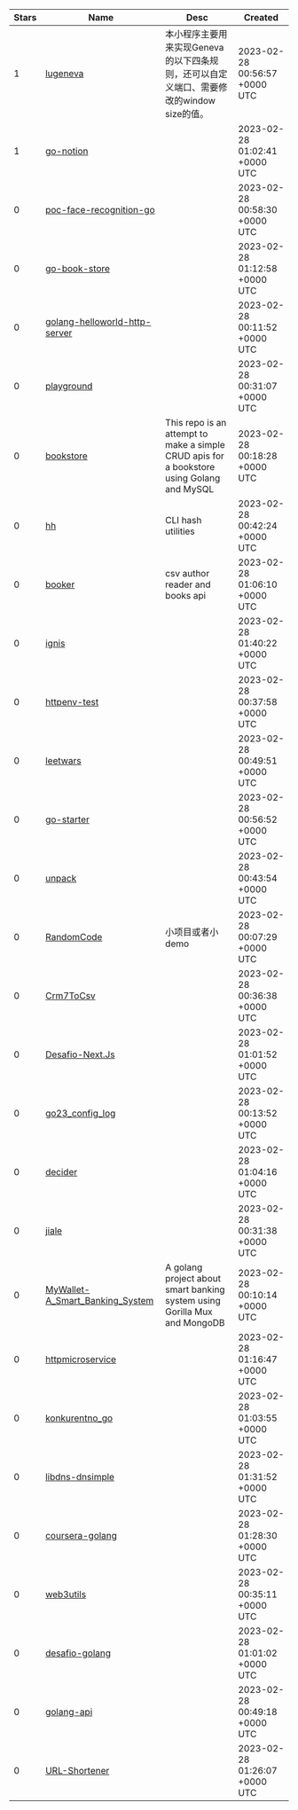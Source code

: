 | Stars | Name | Desc | Created | 
| ----- | ------- | ------------- | ------------- |
| 1 | [lugeneva](https://github.com/ludashi2020/lugeneva) | 本小程序主要用来实现Geneva的以下四条规则，还可以自定义端口、需要修改的window size的值。 | 2023-02-28 00:56:57 +0000 UTC |
| 1 | [go-notion](https://github.com/kissy24/go-notion) |  | 2023-02-28 01:02:41 +0000 UTC |
| 0 | [poc-face-recognition-go](https://github.com/gustavomello-21/poc-face-recognition-go) |  | 2023-02-28 00:58:30 +0000 UTC |
| 0 | [go-book-store](https://github.com/mhdginola/go-book-store) |  | 2023-02-28 01:12:58 +0000 UTC |
| 0 | [golang-helloworld-http-server](https://github.com/zeenmc/golang-helloworld-http-server) |  | 2023-02-28 00:11:52 +0000 UTC |
| 0 | [playground](https://github.com/ziyue-101/playground) |  | 2023-02-28 00:31:07 +0000 UTC |
| 0 | [bookstore](https://github.com/AbhishekMashetty/bookstore) | This repo is an attempt to make a simple CRUD apis for a bookstore using Golang and MySQL | 2023-02-28 00:18:28 +0000 UTC |
| 0 | [hh](https://github.com/igoracmelo/hh) | CLI hash utilities | 2023-02-28 00:42:24 +0000 UTC |
| 0 | [booker](https://github.com/ArtuoS/booker) | csv author reader and books api | 2023-02-28 01:06:10 +0000 UTC |
| 0 | [ignis](https://github.com/ZyranDev/ignis) |  | 2023-02-28 01:40:22 +0000 UTC |
| 0 | [httpenv-test](https://github.com/rcpilot/httpenv-test) |  | 2023-02-28 00:37:58 +0000 UTC |
| 0 | [leetwars](https://github.com/romankravchuk/leetwars) |  | 2023-02-28 00:49:51 +0000 UTC |
| 0 | [go-starter](https://github.com/Sharvin1106/go-starter) |  | 2023-02-28 00:56:52 +0000 UTC |
| 0 | [unpack](https://github.com/johejo/unpack) |  | 2023-02-28 00:43:54 +0000 UTC |
| 0 | [RandomCode](https://github.com/FanLu1994/RandomCode) | 小项目或者小demo | 2023-02-28 00:07:29 +0000 UTC |
| 0 | [Crm7ToCsv](https://github.com/t88code/Crm7ToCsv) |  | 2023-02-28 00:36:38 +0000 UTC |
| 0 | [Desafio-Next.Js](https://github.com/NessaRocha/Desafio-Next.Js) |  | 2023-02-28 01:01:52 +0000 UTC |
| 0 | [go23_config_log](https://github.com/alexus1024/go23_config_log) |  | 2023-02-28 00:13:52 +0000 UTC |
| 0 | [decider](https://github.com/rcy/decider) |  | 2023-02-28 01:04:16 +0000 UTC |
| 0 | [jiale](https://github.com/cosmobiosis/jiale) |  | 2023-02-28 00:31:38 +0000 UTC |
| 0 | [MyWallet-A_Smart_Banking_System](https://github.com/HasnathJami/MyWallet-A_Smart_Banking_System) | A golang project about smart banking system using Gorilla Mux and MongoDB | 2023-02-28 00:10:14 +0000 UTC |
| 0 | [httpmicroservice](https://github.com/dachrist1973/httpmicroservice) |  | 2023-02-28 01:16:47 +0000 UTC |
| 0 | [konkurentno_go](https://github.com/mmacura9/konkurentno_go) |  | 2023-02-28 01:03:55 +0000 UTC |
| 0 | [libdns-dnsimple](https://github.com/plttn/libdns-dnsimple) |  | 2023-02-28 01:31:52 +0000 UTC |
| 0 | [coursera-golang](https://github.com/dorianneto/coursera-golang) |  | 2023-02-28 01:28:30 +0000 UTC |
| 0 | [web3utils](https://github.com/zeus-fyi/web3utils) |  | 2023-02-28 00:35:11 +0000 UTC |
| 0 | [desafio-golang](https://github.com/wagnerdsodre/desafio-golang) |  | 2023-02-28 01:01:02 +0000 UTC |
| 0 | [golang-api](https://github.com/shawnbure/golang-api) |  | 2023-02-28 00:49:18 +0000 UTC |
| 0 | [URL-Shortener](https://github.com/zemartins81/URL-Shortener) |  | 2023-02-28 01:26:07 +0000 UTC |

